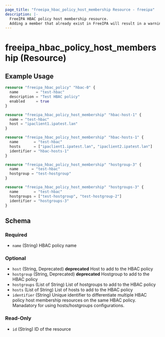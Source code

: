 ```yaml
---
page_title: "freeipa_hbac_policy_host_membership Resource - freeipa"
description: |-
  FreeIPA HBAC policy host membership resource.
  Adding a member that already exist in FreeIPA will result in a warning but the member will be added to the state.
---
```


# freeipa_hbac_policy_host_membership (Resource)



## Example Usage

```terraform
resource "freeipa_hbac_policy" "hbac-0" {
  name        = "test-hbac"
  description = "Test HBAC policy"
  enabled     = true
}

resource "freeipa_hbac_policy_host_membership" "hbac-host-1" {
  name = "test-hbac"
  host = "ipaclient1.ipatest.lan"
}

resource "freeipa_hbac_policy_host_membership" "hbac-hosts-1" {
  name       = "test-hbac"
  hosts      = ["ipaclient1.ipatest.lan", "ipaclient2.ipatest.lan"]
  identifier = "hbac-hosts-1"
}

resource "freeipa_hbac_policy_host_membership" "hostgroup-3" {
  name      = "test-hbac"
  hostgroup = "test-hostgroup"
}

resource "freeipa_hbac_policy_host_membership" "hostgroups-3" {
  name       = "test-hbac"
  hostgroups = ["test-hostgroup", "test-hostgroup-2"]
  identifier = "hostgroups-3"
}
```




<!-- schema generated by tfplugindocs -->
## Schema

### Required

- `name` (String) HBAC policy name

### Optional

- `host` (String, Deprecated) **deprecated** Host to add to the HBAC policy
- `hostgroup` (String, Deprecated) **deprecated** Hostgroup to add to the HBAC policy
- `hostgroups` (List of String) List of hostgroups to add to the HBAC policy
- `hosts` (List of String) List of hosts to add to the HBAC policy
- `identifier` (String) Unique identifier to differentiate multiple HBAC policy host membership resources on the same HBAC policy. Manadatory for using hosts/hostgroups configurations.

### Read-Only

- `id` (String) ID of the resource
